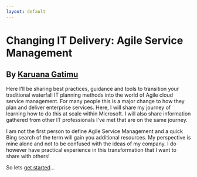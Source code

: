 ```yaml
---
layout: default
---
```


# **Changing IT Delivery: Agile Service Management**  
## By [Karuana Gatimu](http://linkedin.com/in/karuanagatimu)  

Here I'll be sharing best practices, guidance and tools to transition your traditional waterfall IT planning methods into the world of  Agile cloud service management.  For many people this is a major change to how they plan and deliver enterprise services.  Here, I will share my journey of learning how to do this at scale within Microsoft.  I will also share information gathered from other IT professionals I've met that are on the same journey. 

I am not the first person to define Agile Service Management and a quick Bing search of the term will gain you additional resources.  My perspective is mine alone and not to be confused with the ideas of my company.  I do however have practical experience in this transformation that I want to share with others!

So lets [get started](gettingstarted.md)...
